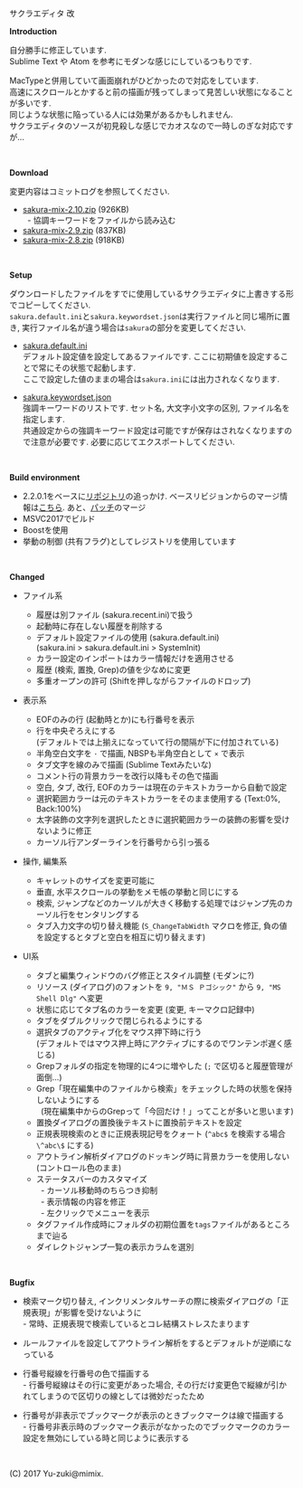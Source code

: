 サクラエディタ 改  

**Introduction**  

自分勝手に修正しています.  
Sublime Text や Atom を参考にモダンな感じにしているつもりです.  

MacTypeと併用していて画面崩れがひどかったので対応をしています.  
高速にスクロールとかすると前の描画が残ってしまって見苦しい状態になることが多いです.  
同じような状態に陥っている人には効果があるかもしれません.  
サクラエディタのソースが初見殺しな感じでカオスなので一時しのぎな対応ですが…  


<br>

**Download**  

変更内容はコミットログを参照してください.  

+ [sakura-mix-2.10.zip](http://mimix.sakura.ne.jp/release/sakura-mix-2.10.zip) (926KB)  
  \- 協調キーワードをファイルから読み込む  
+ [sakura-mix-2.9.zip](http://mimix.sakura.ne.jp/release/sakura-mix-2.9.zip) (837KB)  
+ [sakura-mix-2.8.zip](http://mimix.sakura.ne.jp/release/sakura-mix-2.8.zip) (918KB)  

<br>

**Setup**  

ダウンロードしたファイルをすでに使用しているサクラエディタに上書きする形でコピーしてください.  
`sakura.default.ini`と`sakura.keywordset.json`は実行ファイルと同じ場所に置き, 実行ファイル名が違う場合は`sakura`の部分を変更してください.  

+ [sakura.default.ini](https://github.com/mimix33/sakura_2201/raw/master/resource/sakura.default.ini)  
  デフォルト設定値を設定してあるファイルです. ここに初期値を設定することで常にその状態で起動します.  
  ここで設定した値のままの場合は`sakura.ini`には出力されなくなります.  

+ [sakura.keywordset.json](https://github.com/mimix33/sakura_2201/raw/master/resource/sakura.keywordset.json)  
  強調キーワードのリストです. セット名, 大文字小文字の区別, ファイル名を指定します.  
  共通設定からの強調キーワード設定は可能ですが保存はされなくなりますので注意が必要です. 必要に応じてエクスポートしてください.  

<br>

**Build environment**  
+ 2.2.0.1をベースに[リポジトリ](http://svn.code.sf.net/p/sakura-editor/code/sakura/trunk2)の追っかけ. ベースリビジョンからのマージ情報は[こちら](https://github.com/mimix33/sakura_2201/raw/master/doc/changes_from_r4011.txt). あと、[パッチ](https://sourceforge.net/p/sakura-editor/patchunicode/)のマージ  
+ MSVC2017でビルド  
+ Boostを使用  
+ 挙動の制御 (共有フラグ)としてレジストリを使用しています  

<br>

**Changed**  
+ ファイル系
  - 履歴は別ファイル (sakura.recent.ini)で扱う  
  - 起動時に存在しない履歴を削除する  
  - デフォルト設定ファイルの使用 (sakura.default.ini)  
    (sakura.ini > sakura.default.ini > SystemInit)  
  - カラー設定のインポートはカラー情報だけを適用させる  
  - 履歴 (検索, 置換, Grep)の値を少なめに変更  
  - 多重オープンの許可 (Shiftを押しながらファイルのドロップ)  

+ 表示系
  - EOFのみの行 (起動時とか)にも行番号を表示  
  - 行を中央ぞろえにする  
    (デフォルトでは上揃えになっていて行の間隔が下に付加されている)  
  - 半角空白文字を `･` で描画, NBSPも半角空白として `×` で表示  
  - タブ文字を線のみで描画 (Sublime Textみたいな)  
  - コメント行の背景カラーを改行以降もその色で描画  
  - 空白, タブ, 改行, EOFのカラーは現在のテキストカラーから自動で設定  
  - 選択範囲カラーは元のテキストカラーをそのまま使用する (Text:0%, Back:100%)  
  - 太字装飾の文字列を選択したときに選択範囲カラーの装飾の影響を受けないように修正  
  - カーソル行アンダーラインを行番号から引っ張る  

+ 操作, 編集系
  - キャレットのサイズを変更可能に  
  - 垂直, 水平スクロールの挙動をメモ帳の挙動と同じにする  
  - 検索, ジャンプなどのカーソルが大きく移動する処理ではジャンプ先のカーソル行をセンタリングする  
  - タブ入力文字の切り替え機能 (`S_ChangeTabWidth` マクロを修正, 負の値を設定するとタブと空白を相互に切り替えます)  

+ UI系
  - タブと編集ウィンドウのバグ修正とスタイル調整 (モダンに?)  
  - リソース (ダイアログ)のフォントを `9, "ＭＳ Ｐゴシック"` から `9, "MS Shell Dlg"` へ変更  
  - 状態に応じてタブ名のカラーを変更 (変更, キーマクロ記録中)  
  - タブをダブルクリックで閉じられるようにする  
  - 選択タブのアクティブ化をマウス押下時に行う  
    (デフォルトではマウス押上時にアクティブにするのでワンテンポ遅く感じる)  
  - Grepフォルダの指定を物理的に4つに増やした (`;` で区切ると履歴管理が面倒…)  
  - Grep「現在編集中のファイルから検索」をチェックした時の状態を保持しないようにする  
    (現在編集中からのGrepって「今回だけ！」ってことが多いと思います)  
  - 置換ダイアログの置換後テキストに置換前テキストを設定  
  - 正規表現検索のときに正規表現記号をクォート (`^abc$` を検索する場合 `\^abc\$` にする)  
  - アウトライン解析ダイアログのドッキング時に背景カラーを使用しない (コントロール色のまま)  
  - ステータスバーのカスタマイズ  
    \- カーソル移動時のちらつき抑制  
    \- 表示情報の内容を修正  
    \- 左クリックでメニューを表示  
  - タグファイル作成時にフォルダの初期位置を`tags`ファイルがあるところまで辿る  
  - ダイレクトジャンプ一覧の表示カラムを選別  

<br>

**Bugfix**  
+ 検索マーク切り替え, インクリメンタルサーチの際に検索ダイアログの「正規表現」が影響を受けないように  
  \- 常時、正規表現で検索しているとコレ結構ストレスたまります  

+ ルールファイルを設定してアウトライン解析をするとデフォルトが逆順になっている  

+ 行番号縦線を行番号の色で描画する  
  \- 行番号縦線はその行に変更があった場合, その行だけ変更色で縦線が引かれてしまうので区切りの線としては微妙だったため  

+ 行番号が非表示でブックマークが表示のときブックマークは線で描画する  
  \- 行番号非表示時のブックマーク表示がなかったのでブックマークのカラー設定を無効にしている時と同じように表示する  

<br>


(C) 2017 Yu-zuki@mimix.
